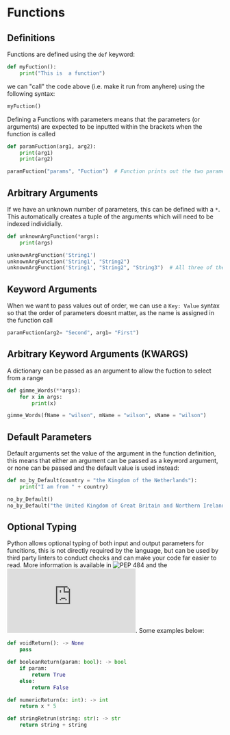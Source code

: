 # Functions

## Definitions
Functions are defined using the `def` keyword:
```python
def myFuction():
    print("This is  a function")
```

we can "call" the code above (i.e. make it run from anyhere) using the following syntax:
```python
myFuction()
```
Defining a Functions with parameters means that the parameters (or arguments) are expected to be inputted within the brackets when the function is called
```python
def paramFuction(arg1, arg2):
    print(arg1)
    print(arg2)

paramFuction("params", "Fuction")  # Function prints out the two parameters passed in
```

## Arbitrary Arguments
If we have an unknown number of parameters, this can be defined with a `*`. This automatically creates a tuple of the arguments which will need to be indexed individially.
```python
def unknownArgFunction(*args):
    print(args)

unknownArgFunction('String1')
unknownArgFunction('String1', "String2")
unknownArgFunction('String1', "String2", "String3")  # All three of these work because we take them in as a list
```

## Keyword Arguments
When we want to pass values out of order, we can use a `Key: Value` syntax so that the order of parameters doesnt matter, as the name is assigned in the function call
```python
paramFuction(arg2= "Second", arg1= "First")
```

## Arbitrary Keyword Arguments (KWARGS)
A dictionary can be passed as an argument to allow the fuction to select from a range

```python
def gimme_Words(**args):
    for x in args:
        print(x)

gimme_Words(fName = "wilson", mName = "wilson", sName = "wilson")
```


## Default Parameters
Default arguments set the value of the argument in the function definition, this means that either an argument can be passed as a keyword argument, or none can be passed and the default value is used instead:
```python
def no_by_Default(country = "the Kingdom of the Netherlands"):
    print("I am from " + country)

no_by_Default()
no_by_Default("the United Kingdom of Great Britain and Northern Ireland")
```


## Optional Typing
Python allows optional typing of both input and output parameters for funcitions, this is not directly required by the language, but can be used by third party linters to conduct checks and can make your code far easier to read.  More information is available in ![PEP 484](https://www.python.org/dev/peps/pep-0484/) and the ![Offical Documentation](https://docs.python.org/3/library/typing.html). Some examples below:

```python
def voidReturn(): -> None
    pass
```

```python
def booleanReturn(param: bool): -> bool
    if param:
        return True
    else:
        return False
```

```python
def numericReturn(x: int): -> int
    return x * 5
```

```python
def stringRetrun(string: str): -> str
    return string + string
```
